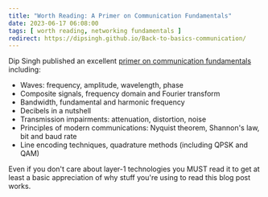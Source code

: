 ```yaml
---
title: "Worth Reading: A Primer on Communication Fundamentals"
date: 2023-06-17 06:08:00
tags: [ worth reading, networking fundamentals ]
redirect: https://dipsingh.github.io/Back-to-basics-communication/
---
```

Dip Singh published an excellent [primer on communication fundamentals](https://dipsingh.github.io/Back-to-basics-communication/) including:

* Waves: frequency, amplitude, wavelength, phase
* Composite signals, frequency domain and Fourier transform
* Bandwidth, fundamental and harmonic frequency
* Decibels in a nutshell
* Transmission impairments: attenuation, distortion, noise
* Principles of modern communications: Nyquist theorem, Shannon's law, bit and baud rate
* Line encoding techniques, quadrature methods (including QPSK and QAM)

Even if you don't care about layer-1 technologies you MUST read it to get at least a basic appreciation of why stuff you're using to read this blog post works.


